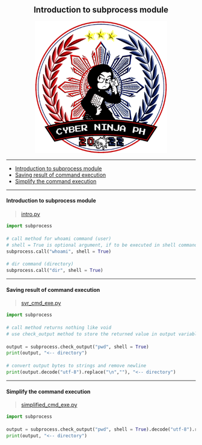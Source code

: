 <h2 align="center">Introduction to subprocess module</h2>
<p align="center"><img width="350" height="350" src="./src/banner_cnph.gif"></p>

- - - - - - - - - - - - - - - - - - - - - -
- [Introduction to subprocess module](#introduction-to-subprocess-module)
- [Saving result of command execution](#saving-result-of-command-execution)
- [Simplify the command execution](#simplify-the-command-execution)
---
#### Introduction to subprocess module

> [intro.py](intro.py)
```python
import subprocess

# call method for whoami command (user)
# shell = True is optional argument, if to be executed in shell command prompt
subprocess.call("whoami", shell = True)

# dir command (directory)
subprocess.call("dir", shell = True)
```
---
#### Saving result of command execution

> [svr_cmd_exe.py](svr_cmd_exe.py)
```python
import subprocess

# call method returns nothing like void
# use check_output method to store the returned value in output variable

output = subprocess.check_output("pwd", shell = True)
print(output, "<-- directory")

# convert output bytes to strings and remove newline
print(output.decode("utf-8").replace("\n",""), "<-- directory")
```
---
#### Simplify the command execution

> [simplified_cmd_exe.py](simplified_cmd_exe.py)
```python
import subprocess

output = subprocess.check_output("pwd", shell = True).decode("utf-8").replace("\n","")
print(output, "<-- directory")
```
